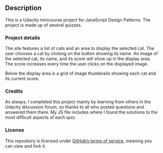 ## Description

This is a Udacity minicourse project for JavaScript Design Patterns. The project is made up of several quizzes.

### Project details

The site features a list of cats and an area to display the selected cat. The user chooses a cat by clicking on the button showing its name. An image of the selected cat, its name, and its score will show up in the display area. The score increases every time the user clicks on the displayed image.

Below the display area is a grid of image thumbnails showing each cat and its current score.

### Credits

As always, I completed this project mainly by learning from others in the Udacity discussion forum, so thanks to all who posted questions and answered them there. My JS file includes where I found the solutions to the most difficult aspects of each quiz.

### License

This repository is licensed under [GitHub’s terms of service](https://help.github.com/articles/github-terms-of-service/), meaning you can view and fork it.